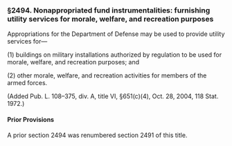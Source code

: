 ### §2494. Nonappropriated fund instrumentalities: furnishing utility services for morale, welfare, and recreation purposes ###

Appropriations for the Department of Defense may be used to provide utility services for—

(1) buildings on military installations authorized by regulation to be used for morale, welfare, and recreation purposes; and

(2) other morale, welfare, and recreation activities for members of the armed forces.

(Added Pub. L. 108–375, div. A, title VI, §651(c)(4), Oct. 28, 2004, 118 Stat. 1972.)

#### Prior Provisions ####

A prior section 2494 was renumbered section 2491 of this title.